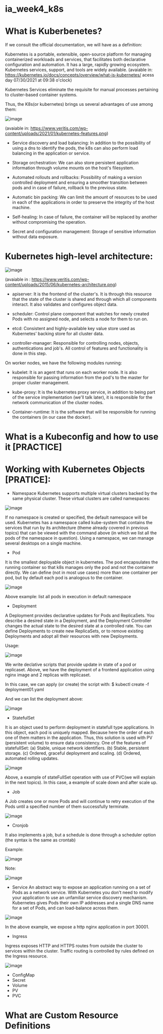 # ia_week4_k8s

# What is Kuberbenetes?

If we consult the official documentation, we will have as a definition:

Kubernetes is a portable, extensible, open-source platform for managing containerized workloads and services, that facilitates both declarative configuration and automation. It has a large, rapidly growing ecosystem. Kubernetes services, support, and tools are widely available.
(avaiable in: https://kubernetes.io/docs/concepts/overview/what-is-kubernetes/ acess day 07/30/2021 at 09:38 o'clock)

Kubernetes Services eliminate the requisite for manual processes pertaining to cluster-based container systems.

Thus, the K8s(or kubernetes) brings us several advantages of use among them:

![image](https://user-images.githubusercontent.com/83301821/127655700-eee63ab3-d31d-42a2-8be7-212726b3069b.png)

(avaiable in: https://www.veritis.com/wp-content/uploads/2021/01/kubernetes-features.png)

 - Service discovery and load balancing: In addition to the possibility of using a dns to identify the pods, the k8s can also perform load balancing in the application or service.

- Storage orchestration: We can also store persistent application information through volume mounts on the host's filesystem.

- Automated rollouts and rollbacks: Possibility of making a version controlled deployment and ensuring a smoother transition between pods and in case of failure, rollback to the previous state.

- Automatic bin packing: We can limit the amount of resources to be used in each of the applications in order to preserve the integrity of the host machine.

- Self-healing: In case of failure, the container will be replaced by another without compromising the operation.

- Secret and configuration management: Storage of sensitive information without data exposure.

# Kubernetes high-level architecture:

![image](https://user-images.githubusercontent.com/83301821/127657238-705424a9-94e3-4230-be0a-c5a831d73d09.png)

(avaiable in : https://www.veritis.com/wp-content/uploads/2015/06/kubernetes-architecture.png)

- apiserver: It is the frontend of the cluster's. It is through this resource that the state of the cluster is shared and through which all components interact. It also validates and configures object data.

- scheduler: Control plane component that watches for newly created Pods with no assigned node, and selects a node for them to run on.

- etcd: Consistent and highly-available key value store used as Kubernetes' backing store for all cluster data.

- controller-manager: Responsible for controlling nodes, objects, authentications and job's. All control of features and functionality is done in this step.

On worker nodes, we have the following modules running:

- kubelet: It is an agent that runs on each worker node. It is also responsible for passing information from the pod's to the master for proper cluster management.

- kube-proxy: It is the kubernetes proxy service, in addition to being part of the service implementation (we'll talk later), it is responsible for the network communication of the cluster nodes.

- Container-runtime: It is the software that will be responsible for running the containers (in our case the docker).

# What is a Kubeconfig and how to use it [PRACTICE]

# Working with Kubernetes Objects [PRATICE]:

- Namespace
Kubernetes supports multiple virtual clusters backed by the same physical cluster. These virtual clusters are called namespaces:

![image](https://user-images.githubusercontent.com/83301821/127692276-6f7dd156-9e5a-4e20-ae6e-cc199ff7ce23.png)

If no namespace is created or specified, the default namespace will be used. Kubernetes has a namespace called kube-system that contains the services that run by its architecture (theme already covered in previous topics) that can be viewed with the command above (in which we list all the pods of the namespace in question). Using a namespace, we can manage several desktops on a single machine.

- Pod

It is the smallest deployable object in kubernetes. The pod encapsulates the running container so that k8s manages only the pod and not the container directly. We can define (not in most use cases) more than one container per pod, but by default each pod is analogous to the container.

![image](https://user-images.githubusercontent.com/83301821/127693415-f0cab89b-8d91-4e23-836d-696d6c336164.png)

Above example: list all pods in execution in default namespace

- Deployment

A Deployment provides declarative updates for Pods and ReplicaSets. You describe a desired state in a Deployment, and the Deployment Controller changes the actual state to the desired state at a controlled rate. You can define Deployments to create new ReplicaSets, or to remove existing Deployments and adopt all their resources with new Deployments.

Usage:

![image](https://user-images.githubusercontent.com/83301821/127694399-a6faf081-2a72-4aff-96df-741a11922eec.png)

We write declative scripts that provide update in state of a pod or replicaset. Above, we have the deployment of a frontend application using nginx image and 2 replicas with replicaset.

In this case, we can apply (or create) the script with:
 $ kubectl create -f deployment01.yaml

And we can list the deployment above: 

![image](https://user-images.githubusercontent.com/83301821/127694299-0d05cc51-26cb-43f4-ae7b-1e5193d668a5.png)

- StatefulSet

It is an object used to perform deployment in statefull type applications. In this object, each pod is uniquely mapped. Because here the order of each one of them matters in the application. Thus, this solution is used with PV (persistent volume) to ensure data consistency. One of the features of statefullSet:
 (a) Stable, unique network identifiers.
 (b) Stable, persistent storage.
 (c) Ordered, graceful deployment and scaling.
 (d) Ordered, automated rolling updates.

![image](https://user-images.githubusercontent.com/83301821/127878643-41858294-1680-4eae-8483-903d382bfe7c.png)

Above, a example of stateFullSet operation with use of PVC(we will explain in the next topics). In this case, a example of scale down and after scale up.

- Job

A Job creates one or more Pods and will continue to retry execution of the Pods until a specified number of them successfully terminate.

![image](https://user-images.githubusercontent.com/83301821/127882769-57a5eb9c-3078-4c79-9e8b-88930311f9e6.png)

- Cronjob

It also implements a job, but a schedule is done through a scheduler option (the syntax is the same as crontab)

Example:

![image](https://user-images.githubusercontent.com/83301821/127888364-2e33a406-8277-43b0-a547-ae4b9f30a651.png)

Note:

![image](https://user-images.githubusercontent.com/83301821/127888412-989c0b30-ab29-4963-b094-8963bd73b3ca.png)


- Service
An abstract way to expose an application running on a set of Pods as a network service.
With Kubernetes you don't need to modify your application to use an unfamiliar service discovery mechanism. Kubernetes gives Pods their own IP addresses and a single DNS name for a set of Pods, and can load-balance across them.

![image](https://user-images.githubusercontent.com/83301821/127695246-c4fb1cff-a9f2-4bb2-90bf-cfe188b0fc00.png)

In the above example, we expose a http nginx application in port 30001.

- Ingress

 Ingress exposes HTTP and HTTPS routes from outside the cluster to services within the cluster. Traffic routing is controlled by rules defined on the Ingress resource.
 
![image](https://user-images.githubusercontent.com/83301821/127892507-edfa6cff-f8f5-4a44-bd9c-54caeae710b0.png)

- ConfigMap
- Secret
- Volume
- PV
- PVC

# What are Custom Resource Definitions


